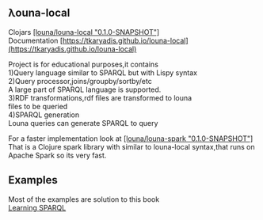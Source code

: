 ## λouna-local
Clojars [[louna/louna-local "0.1.0-SNAPSHOT"]](https://clojars.org/louna/louna-local)  
Documentation [https://tkaryadis.github.io/louna-local](https://tkaryadis.github.io/louna-local)  

Project is for educational purposes,it contains  
1)Query language similar to SPARQL but with Lispy syntax  
2)Query processor,joins/groupby/sortby/etc  
  A large part of SPARQL language is supported.  
3)RDF transformations,rdf files are transformed to louna  
  files to be queried  
4)SPARQL generation  
  Louna queries can generate SPARQL to query  

For a faster implementation look at [[louna/louna-spark "0.1.0-SNAPSHOT"]](https://clojars.org/louna/louna-spark)  
That is a Clojure spark library with similar to louna-local syntax,that runs on Apache Spark so its very fast.   

## Examples
Most of the examples are solution to this book  
[Learning SPARQL](http://www.learningsparql.com/)  
